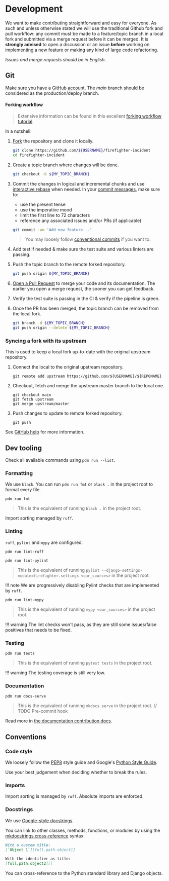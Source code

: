 # Development

We want to make contributing straightforward and easy for everyone. As such and unless otherwise stated we will use the traditional Github fork and pull workflow: any commit must be made to a feature/topic branch in a local fork and submitted via a merge request before it can be merged.
It is **strongly advised** to open a discussion or an issue **before** working on implementing a new feature or making any kind of large code refactoring.


*Issues and merge requests should be in English.*

## Git

Make sure you have a [GitHub account](https://github.com/join).
The *main* branch should be considered as the production/deploy branch.

#### Forking workflow

> Extensive information can be found in this excellent [forking workflow
> tutorial](https://www.atlassian.com/git/tutorials/comparing-workflows#forking-workflow).

In a nutshell:

1. [Fork](https://help.github.com/articles/fork-a-repo) the repository and clone it locally.

    ```bash
    git clone https://github.com/${USERNAME}/firefighter-incident
    cd firefighter-incident
    ```

2. Create a topic branch where changes will be done.

    ```bash
    git checkout -b ${MY_TOPIC_BRANCH}
    ```

3. Commit the changes in logical and incremental chunks and use
   [interactive rebase](https://help.github.com/articles/about-git-rebase)
   when needed.
   In your
   [commit messages](http://tbaggery.com/2008/04/19/a-note-about-git-commit-messages.html),
   make sure to:
    - use the present tense
    - use the imperative mood
    - limit the first line to 72 characters
    - reference any associated issues and/or PRs (if applicable)

    ```bash
    git commit -am 'Add new feature...'
    ```

    > You may loosely follow [conventional commits](https://www.conventionalcommits.org/en/v1.0.0/) if you want to.

4. Add test if needed & make sure the test suite and various linters are passing.

5. Push the topic branch to the remote forked repository.

    ```bash
    git push origin ${MY_TOPIC_BRANCH}
    ```

6. [Open a Pull Request](https://github.com/ManoManoTech/firefighter-incident/pulls) to merge your code and its documentation. The earlier you open a merge request, the sooner you can get feedback.

7. Verify the test suite is passing in the CI & verify if the pipeline is green.

8. Once the PR has been merged, the topic branch can be removed from the local fork.

    ```bash
    git branch -d ${MY_TOPIC_BRANCH}
    git push origin --delete ${MY_TOPIC_BRANCH}
    ```


### Syncing a fork with its upstream

This is used to keep a local fork up-to-date with the original upstream repository.

1. Connect the local to the original upstream repository.

    ```
    git remote add upstream https://github.com/${USERNAME}/${REPONAME}
    ```

2. Checkout, fetch and merge the upstream master branch to the local one.

    ```
    git checkout main
    git fetch upstream
    git merge upstream/master
    ```

3. Push changes to update to remote forked repository.

    ```
    git push
    ```

See [GitHub help](https://help.github.com/articles/syncing-a-fork) for more information.

## Dev tooling

Check all available commands using `pdm run --list`.

### Formatting

We use `black`. You can run `pdm run fmt` or `black .` in the project root to format every file.

```shell
pdm run fmt
```

> This is the equivalent of running `black .` in the project root.

Import sorting managed by `ruff`.

### Linting

`ruff`, `pylint` and `mypy` are configured.

```shell
pdm run lint-ruff
```

```shell
pdm run lint-pylint
```

> This is the equivalent of running `pylint --django-settings-module=firefighter.settings <our_sources>` in the project root.

!!! note
    We are progressively disabling Pylint checks that are implemented by `ruff`.

```shell
pdm run lint-mypy
```

> This is the equivalent of running `mypy <our_sources>` in the project root.

!!! warning
    The lint checks won't pass, as they are still some issues/false positives that needs to be fixed.

### Testing

```shell
pdm run tests
```

> This is the equivalent of running `pytest tests` in the project root.

!!! warning
    The testing coverage is still very low.

### Documentation

```shell
pdm run docs-serve
```

> This is the equivalent of running `mkdocs serve` in the project root.
// TODO Pre-commit hook

Read more in [the documentation contribution docs](documentation.md).

## Conventions

### Code style

We loosely follow the [PEP8](https://www.python.org/dev/peps/pep-0008/) style guide and Google's [Python Style Guide](https://google.github.io/styleguide/pyguide.html).

Use your best judgement when deciding whether to break the rules.

### Imports

Import sorting is managed by `ruff`. Absolute imports are enforced.

### Docstrings

We use [Google-style docstrings](https://google.github.io/styleguide/pyguide.html#38-comments-and-docstrings).

You can link to other classes, methods, functions, or modules by using the [mkdocstrings cross-reference](https://mkdocstrings.github.io/usage/#cross-references) syntax:

```markdown
With a custom title:
[`Object 1`][full.path.object1]

With the identifier as title:
[full.path.object2][]
```

You can cross-reference to the Python standard library and Django objects.
